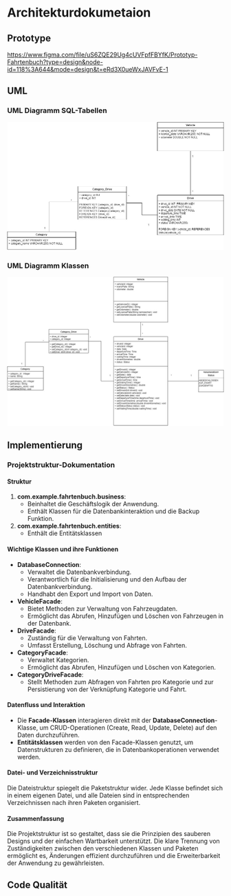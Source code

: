 # Architekturdokumetaion

## Prototype 
https://www.figma.com/file/uS6ZQE29Ug4cUVFpfFBYfK/Prototyp-Fahrtenbuch?type=design&node-id=118%3A644&mode=design&t=eRd3X0ueWxJAVFvE-1

## UML

### UML Diagramm SQL-Tabellen

![alt text](https://github.com/jku-win-se/teaching-2023.ws.prse.braeuer.team2/blob/main/docs/UML_Tabellen.jpg?raw=true)



### UML Diagramm Klassen

![alt text](https://github.com/jku-win-se/teaching-2023.ws.prse.braeuer.team2/blob/main/docs/UML_Java_Klassen.jpg?raw=true)

## Implementierung

### Projektstruktur-Dokumentation

#### Struktur

1. **com.example.fahrtenbuch.business**:
   - Beinhaltet die Geschäftslogik der Anwendung.
   - Enthält Klassen für die Datenbankinteraktion und die Backup Funktion.
2. **com.example.fahrtenbuch.entities**:
   - Enthält die Entitätsklassen

#### Wichtige Klassen und ihre Funktionen

- **DatabaseConnection**:
  - Verwaltet die Datenbankverbindung.
  - Verantwortlich für die Initialisierung und den Aufbau der Datenbankverbindung.
  - Handhabt den Export und Import von Daten.
- **VehicleFacade**:
  - Bietet Methoden zur Verwaltung von Fahrzeugdaten.
  - Ermöglicht das Abrufen, Hinzufügen und Löschen von Fahrzeugen in der Datenbank.
- **DriveFacade**:
  - Zuständig für die Verwaltung von Fahrten.
  - Umfasst Erstellung, Löschung und Abfrage von Fahrten.
- **CategoryFacade**:
  - Verwaltet Kategorien.
  - Ermöglicht das Abrufen, Hinzufügen und Löschen von Kategorien.
- **CategoryDriveFacade**:
  - Stellt Methoden zum Abfragen von Fahrten pro Kategorie und zur Persistierung von der Verknüpfung Kategorie und Fahrt.

#### Datenfluss und Interaktion

- Die **Facade-Klassen** interagieren direkt mit der **DatabaseConnection**-Klasse, um CRUD-Operationen (Create, Read, Update, Delete) auf den Daten durchzuführen.
- **Entitätsklassen** werden von den Facade-Klassen genutzt, um Datenstrukturen zu definieren, die in Datenbankoperationen verwendet werden.

#### Datei- und Verzeichnisstruktur

Die Dateistruktur spiegelt die Paketstruktur wider. Jede Klasse befindet sich in einem eigenen Datei, und alle Dateien sind in entsprechenden Verzeichnissen nach ihren Paketen organisiert.

#### Zusammenfassung

Die Projektstruktur ist so gestaltet, dass sie die Prinzipien des sauberen Designs und der einfachen Wartbarkeit unterstützt. Die klare Trennung von Zuständigkeiten zwischen den verschiedenen Klassen und Paketen ermöglicht es, Änderungen effizient durchzuführen und die Erweiterbarkeit der Anwendung zu gewährleisten.

## Code Qualität
